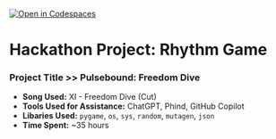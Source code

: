 [![Open in Codespaces](https://classroom.github.com/assets/launch-codespace-2972f46106e565e64193e422d61a12cf1da4916b45550586e14ef0a7c637dd04.svg)](https://classroom.github.com/open-in-codespaces?assignment_repo_id=17261170)

# Hackathon Project: Rhythm Game

### Project Title >> Pulsebound: Freedom Dive

* **Song Used:** XI - Freedom Dive (Cut)
* **Tools Used for Assistance:** ChatGPT, Phind, GitHub Copilot
* **Libaries Used:** `pygame`, `os`, `sys`, `random`, `mutagen`, `json`
* **Time Spent:** ~35 hours